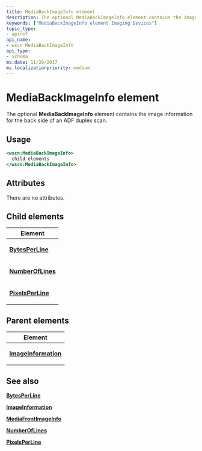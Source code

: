 ```yaml
---
title: MediaBackImageInfo element
description: The optional MediaBackImageInfo element contains the image information for the back side of an ADF duplex scan.
keywords: ["MediaBackImageInfo element Imaging Devices"]
topic_type:
- apiref
api_name:
- wscn MediaBackImageInfo
api_type:
- Schema
ms.date: 11/28/2017
ms.localizationpriority: medium
---
```


# MediaBackImageInfo element


The optional **MediaBackImageInfo** element contains the image information for the back side of an ADF duplex scan.

## Usage

```xml
<wscn:MediaBackImageInfo>
  child elements
</wscn:MediaBackImageInfo>
```

## Attributes

There are no attributes.

## Child elements


<table>
<colgroup>
<col width="100%" />
</colgroup>
<thead>
<tr class="header">
<th>Element</th>
</tr>
</thead>
<tbody>
<tr class="odd">
<td><p><a href="bytesperline.md" data-raw-source="[&lt;strong&gt;BytesPerLine&lt;/strong&gt;](bytesperline.md)"><strong>BytesPerLine</strong></a></p></td>
</tr>
<tr class="even">
<td><p><a href="numberoflines.md" data-raw-source="[&lt;strong&gt;NumberOfLines&lt;/strong&gt;](numberoflines.md)"><strong>NumberOfLines</strong></a></p></td>
</tr>
<tr class="odd">
<td><p><a href="pixelsperline.md" data-raw-source="[&lt;strong&gt;PixelsPerLine&lt;/strong&gt;](pixelsperline.md)"><strong>PixelsPerLine</strong></a></p></td>
</tr>
</tbody>
</table>

## Parent elements


<table>
<colgroup>
<col width="100%" />
</colgroup>
<thead>
<tr class="header">
<th>Element</th>
</tr>
</thead>
<tbody>
<tr class="odd">
<td><p><a href="imageinformation.md" data-raw-source="[&lt;strong&gt;ImageInformation&lt;/strong&gt;](imageinformation.md)"><strong>ImageInformation</strong></a></p></td>
</tr>
</tbody>
</table>

## See also


[**BytesPerLine**](bytesperline.md)

[**ImageInformation**](imageinformation.md)

[**MediaFrontImageInfo**](mediafrontimageinfo.md)

[**NumberOfLines**](numberoflines.md)

[**PixelsPerLine**](pixelsperline.md)

 

 






